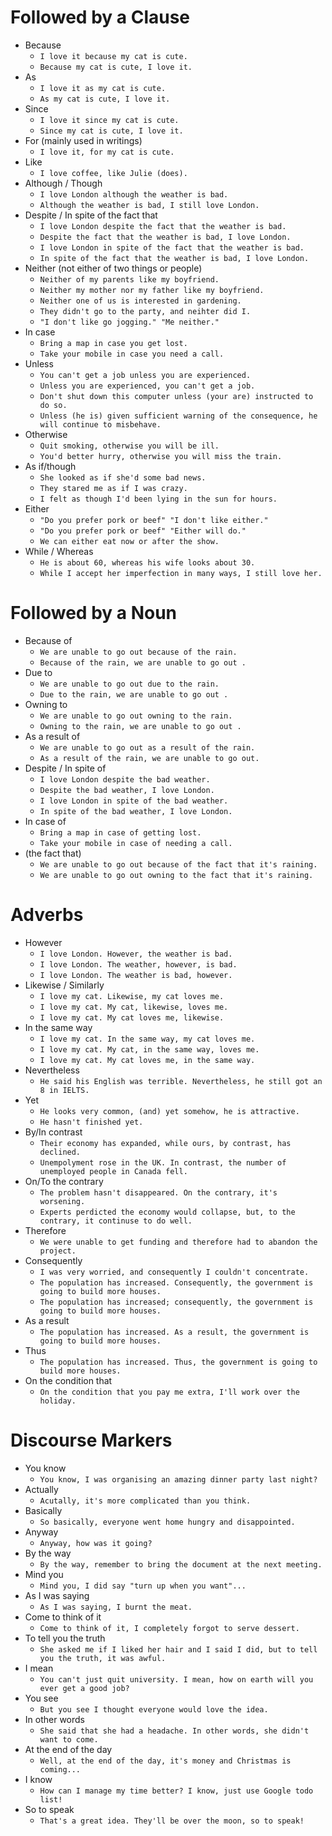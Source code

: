 # Followed by a Clause

- Because
  - `I love it because my cat is cute.`
  - `Because my cat is cute, I love it.`
- As
  - `I love it as my cat is cute.`
  - `As my cat is cute, I love it.`
- Since
  - `I love it since my cat is cute.`
  - `Since my cat is cute, I love it.`
- For (mainly used in writings)
  - `I love it, for my cat is cute.`
- Like
  - `I love coffee, like Julie (does).`
- Although / Though
  - `I love London although the weather is bad.`
  - `Although the weather is bad, I still love London.`
- Despite / In spite of the fact that
  - `I love London despite the fact that the weather is bad.`
  - `Despite the fact that the weather is bad, I love London.`
  - `I love London in spite of the fact that the weather is bad.`
  - `In spite of the fact that the weather is bad, I love London.`
- Neither (not either of two things or people)
  - `Neither of my parents like my boyfriend.`
  - `Neither my mother nor my father like my boyfriend.`
  - `Neither one of us is interested in gardening.`
  - `They didn't go to the party, and neihter did I.`
  - `"I don't like go jogging." "Me neither."`
- In case
  - `Bring a map in case you get lost.`
  - `Take your mobile in case you need a call.`
- Unless
  - `You can't get a job unless you are experienced.`
  - `Unless you are experienced, you can't get a job.`
  - `Don't shut down this computer unless (your are) instructed to do so.`
  - `Unless (he is) given sufficient warning of the consequence, he will continue to misbehave.`
- Otherwise
  - `Quit smoking, otherwise you will be ill.`
  - `You'd better hurry, otherwise you will miss the train.`
- As if/though
  - `She looked as if she'd some bad news.`
  - `They stared me as if I was crazy.`
  - `I felt as though I'd been lying in the sun for hours.`
- Either
  - `"Do you prefer pork or beef" "I don't like either."`
  - `"Do you prefer pork or beef" "Either will do."`
  - `We can either eat now or after the show.`
- While / Whereas
  - `He is about 60, whereas his wife looks about 30.`
  - `While I accept her imperfection in many ways, I still love her.`

# Followed by a Noun

- Because of
  - `We are unable to go out because of the rain.`
  - `Because of the rain, we are unable to go out .`
- Due to
  - `We are unable to go out due to the rain.`
  - `Due to the rain, we are unable to go out .`
- Owning to
  - `We are unable to go out owning to the rain.`
  - `Owning to the rain, we are unable to go out .`
- As a result of
  - `We are unable to go out as a result of the rain.`
  - `As a result of the rain, we are unable to go out.`
- Despite / In spite of
  - `I love London despite the bad weather.`
  - `Despite the bad weather, I love London.`
  - `I love London in spite of the bad weather.`
  - `In spite of the bad weather, I love London.`
- In case of
  - `Bring a map in case of getting lost.`
  - `Take your mobile in case of needing a call.`
- (the fact that)
  - `We are unable to go out because of the fact that it's raining.`
  - `We are unable to go out owning to the fact that it's raining.`

# Adverbs
- However
  - `I love London. However, the weather is bad.`
  - `I love London. The weather, however, is bad.`
  - `I love London. The weather is bad, however.`
- Likewise / Similarly
  - `I love my cat. Likewise, my cat loves me.`
  - `I love my cat. My cat, likewise, loves me.`
  - `I love my cat. My cat loves me, likewise.`
- In the same way
  - `I love my cat. In the same way, my cat loves me.`
  - `I love my cat. My cat, in the same way, loves me.`
  - `I love my cat. My cat loves me, in the same way.`
- Nevertheless
  - `He said his English was terrible. Nevertheless, he still got an 8 in IELTS.`
- Yet
  - `He looks very common, (and) yet somehow, he is attractive.`
  - `He hasn't finished yet.`
- By/In contrast
  - `Their economy has expanded, while ours, by contrast, has declined.`
  - `Unempolyment rose in the UK. In contrast, the number of unemployed people in Canada fell.`
- On/To the contrary
  - `The problem hasn't disappeared. On the contrary, it's worsening.`
  - `Experts perdicted the economy would collapse, but, to the contrary, it continuse to do well.`
- Therefore
  - `We were unable to get funding and therefore had to abandon the project.`
- Consequently
  - `I was very worried, and consequently I couldn't concentrate.`
  - `The population has increased. Consequently, the government is going to build more houses.`
  - `The population has increased; consequently, the government is going to build more houses.`
- As a result
  - `The population has increased. As a result, the government is going to build more houses.`
- Thus
  - `The population has increased. Thus, the government is going to build more houses.`
- On the condition that
  - `On the condition that you pay me extra, I'll work over the holiday.`

# Discourse Markers

- You know
  - `You know, I was organising an amazing dinner party last night?`
- Actually
  - `Acutally, it's more complicated than you think.`
- Basically
  - `So basically, everyone went home hungry and disappointed.`
- Anyway
  - `Anyway, how was it going?`
- By the way
  - `By the way, remember to bring the document at the next meeting.`
- Mind you
  - `Mind you, I did say "turn up when you want"...`
- As I was saying
  - `As I was saying, I burnt the meat.`
- Come to think of it
  - `Come to think of it, I completely forgot to serve dessert.`
- To tell you the truth
  - `She asked me if I liked her hair and I said I did, but to tell you the truth, it was awful.`
- I mean
  - `You can't just quit university. I mean, how on earth will you ever get a good job?`
- You see
  - `But you see I thought everyone would love the idea.`
- In other words
  - `She said that she had a headache. In other words, she didn't want to come.`
- At the end of the day
  - `Well, at the end of the day, it's money and Christmas is coming...`
- I know
  - `How can I manage my time better? I know, just use Google todo list!`
- So to speak
  - `That's a great idea. They'll be over the moon, so to speak!`